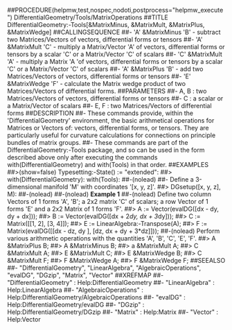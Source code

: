 ##PROCEDURE(helpmw,test,nospec,nodoti,postprocess="helpmw_execute") DifferentialGeometry/Tools/MatrixOperations
##TITLE DifferentialGeometry:-Tools[&MatrixMinus, &MatrixMult, &MatrixPlus, &MatrixWedge]
##CALLINGSEQUENCE
##- 'A' &MatrixMinus 'B' - subtract two Matrices/Vectors of vectors, differential forms or tensors
##- 'A' &MatrixMult 'C' - multiply a Matrix/Vector 'A' of vectors, differential forms or tensors by a scalar 'C' or a Matrix/Vector 'C' of scalars
##- 'C' &MatrixMult 'A' - multiply a Matrix 'A 'of vectors, differential forms or tensors by a scalar 'C' or a Matrix/Vector 'C' of scalars
##- 'A' &MatrixPlus 'B' - add two Matrices/Vectors of vectors, differential forms or tensors
##- 'E' &MatrixWedge 'F' - calculate the Matrix wedge product of two Matrices/Vectors of differential forms.
##PARAMETERS
##-    A, B : two Matrices/Vectors of vectors, differential forms or tensors
##-    C    : a scalar or a Matrix/Vector of scalars
##-    E, F : two Matrices/Vectors of differential forms
##DESCRIPTION
##- These commands provide, within the 'DifferentialGeometry' environment, the basic arithmetical operations for Matrices or Vectors of: vectors, differential forms, or tensors.  They are particularly useful for curvature calculations for connections on principle bundles of matrix groups.
##- These commands are part of the DifferentialGeometry:-Tools package, and so can be used in the form described above only after executing the commands with(DifferentialGeometry) and with(Tools) in that order.
##EXAMPLES     
##>(show=false) Typesetting:-State() := "extended":
##> with(DifferentialGeometry): with(Tools):
##-(nolead) 
##- Define a 3-dimensional manifold 'M' with coordinates '[x, y, z]'.
##> DGsetup([x, y, z], M):
##-(nolead) 
##-(nolead) **Example 1** 
##-(nolead) Define two column Vectors of 1 forms 'A', 'B'; a 2x2 matrix 'C' of scalars; a row Vector of 1 forms 'E' and a 2x2 Matrix of 1 forms 'F'.
##> A := Vector(evalDG([dx - dy, dy + dx]));
##> B := Vector(evalDG([dx + 2*dy, dx + 3*dy]));
##> C := Matrix([[1, 2], [3, 4]]);
##> E := LinearAlgebra:-Transpose(A);
##> F := Matrix(evalDG([[dx - dz, dy ], [dz, dx + dy + 3*dz]]));
##-(nolead) Perform various arithmetic operations with the quantities 'A', 'B', 'C', 'E', 'F'.
##> A &MatrixPlus B;
##> A &MatrixMinus B;
##> a &MatrixMult A;
##> C &MatrixMult A;
##> E &MatrixMult C;
##> E &MatrixWedge B;
##> C &MatrixMult F;
##> F &MatrixWedge A;
##> F &MatrixWedge F;
##SEEALSO
##- "DifferentialGeometry", "LinearAlgebra", "AlgebraicOperations", "evalDG", "DGzip", "Matrix", "Vector"
##XREFMAP
##- "DifferentialGeometry" : Help:DifferentialGeometry
##- "LinearAlgebra" : Help:LinearAlgebra
##- "AlgebraicOperations" : Help:DifferentialGeometry/AlgebraicOperations
##- "evalDG" : Help:DifferentialGeometry/evalDG
##- "DGzip" : Help:DifferentialGeometry/DGzip
##- "Matrix" : Help:Matrix
##- "Vector" : Help:Vector
